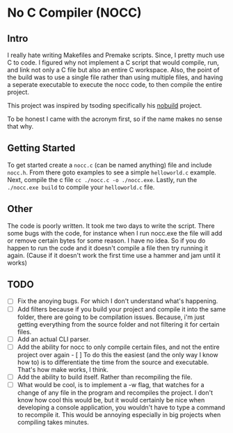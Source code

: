 # No C Compiler (NOCC) #

## Intro ##
I really hate writing Makefiles and Premake scripts. Since, I pretty much use C to code. I figured why not implement a C script that would compile, run, and link not only a C file but also an entire C workspace. Also, the point of the build was to use a single file rather than using multiple files, and having a seperate executable to execute the nocc code, to then compile the entire project.

This project was inspired by tsoding specifically his [nobuild](https://github.com/tsoding/nobuild) project.

To be honest I came with the acronym first, so if the name makes no sense that why.

## Getting Started ##
To get started create a `nocc.c` (can be named anything) file and include `nocc.h`. From there goto examples to see a simple `helloworld.c` example. Next, compile the c file `cc ./nocc.c -o ./nocc.exe`. Lastly, run the `./nocc.exe build` to compile your `helloworld.c` file.

## Other ##
The code is poorly written. It took me two days to write the script. There some bugs with the code, for instance when I run nocc.exe the file will add or remove certain bytes for some reason. I have no idea. So if you do happen to run the code and it doesn't compile a file then try running it again. (Cause if it doesn't work the first time use a hammer and jam until it works)

## TODO ##
* [ ] Fix the anoying bugs. For which I don't understand what's happening.
* [ ] Add filters because if you build your project and compile it into the same folder, there are going to be compilation issues. Because, i'm just getting everything from the source folder and not filtering it for certain files.
* [ ] Add an actual CLI parser. 
* [ ] Add the ability for nocc to only compile certain files, and not the entire project over again
    *-* [ ] To do this the easiest (and the only way I know how to) is to differentiate the time from the source and executable. That's how make works, I think.
* [ ] Add the ability to build itself. Rather than recompiling the file.
* [ ] What would be cool, is to implement a -w flag, that watches for a change of any file in the program and recompiles the project. I don't know how cool this would be, but it would certainly be nice when developing a console application, you wouldn't have to type a command to recompile it. This would be annoying especially in big projects when compiling takes minutes.